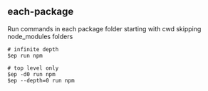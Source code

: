 ## each-package

Run commands in each package folder starting with cwd skipping node_modules folders

```
# infinite depth
$ep run npm

# top level only
$ep -d0 run npm
$ep --depth=0 run npm
```
